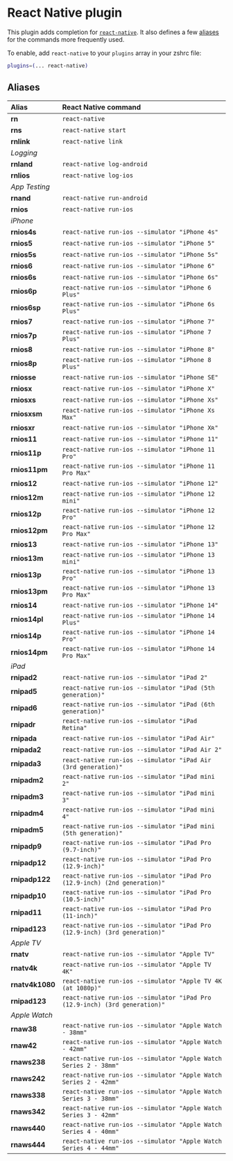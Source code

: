 # React Native plugin

This plugin adds completion for
[`react-native`](https://facebook.github.io/react-native/). It also defines a
few [aliases](#aliases) for the commands more frequently used.

To enable, add `react-native` to your `plugins` array in your zshrc file:

```zsh
plugins=(... react-native)
```

## Aliases

| Alias           | React Native command                                                       |
| :-------------- | :------------------------------------------------------------------------- |
| **rn**          | `react-native`                                                             |
| **rns**         | `react-native start`                                                       |
| **rnlink**      | `react-native link`                                                        |
| _Logging_       |                                                                            |
| **rnland**      | `react-native log-android`                                                 |
| **rnlios**      | `react-native log-ios`                                                     |
| _App Testing_   |                                                                            |
| **rnand**       | `react-native run-android`                                                 |
| **rnios**       | `react-native run-ios`                                                     |
| _iPhone_        |                                                                            |
| **rnios4s**     | `react-native run-ios --simulator "iPhone 4s"`                             |
| **rnios5**      | `react-native run-ios --simulator "iPhone 5"`                              |
| **rnios5s**     | `react-native run-ios --simulator "iPhone 5s"`                             |
| **rnios6**      | `react-native run-ios --simulator "iPhone 6"`                              |
| **rnios6s**     | `react-native run-ios --simulator "iPhone 6s"`                             |
| **rnios6p**     | `react-native run-ios --simulator "iPhone 6 Plus"`                         |
| **rnios6sp**    | `react-native run-ios --simulator "iPhone 6s Plus"`                        |
| **rnios7**      | `react-native run-ios --simulator "iPhone 7"`                              |
| **rnios7p**     | `react-native run-ios --simulator "iPhone 7 Plus"`                         |
| **rnios8**      | `react-native run-ios --simulator "iPhone 8"`                              |
| **rnios8p**     | `react-native run-ios --simulator "iPhone 8 Plus"`                         |
| **rniosse**     | `react-native run-ios --simulator "iPhone SE"`                             |
| **rniosx**      | `react-native run-ios --simulator "iPhone X"`                              |
| **rniosxs**     | `react-native run-ios --simulator "iPhone Xs"`                             |
| **rniosxsm**    | `react-native run-ios --simulator "iPhone Xs Max"`                         |
| **rniosxr**     | `react-native run-ios --simulator "iPhone Xʀ"`                             |
| **rnios11**     | `react-native run-ios --simulator "iPhone 11"`                             |
| **rnios11p**    | `react-native run-ios --simulator "iPhone 11 Pro"`                         |
| **rnios11pm**   | `react-native run-ios --simulator "iPhone 11 Pro Max"`                     |
| **rnios12**     | `react-native run-ios --simulator "iPhone 12"`                             |
| **rnios12m**    | `react-native run-ios --simulator "iPhone 12 mini"`                        |
| **rnios12p**    | `react-native run-ios --simulator "iPhone 12 Pro"`                         |
| **rnios12pm**   | `react-native run-ios --simulator "iPhone 12 Pro Max"`                     |
| **rnios13**     | `react-native run-ios --simulator "iPhone 13"`                             |
| **rnios13m**    | `react-native run-ios --simulator "iPhone 13 mini"`                        |
| **rnios13p**    | `react-native run-ios --simulator "iPhone 13 Pro"`                         |
| **rnios13pm**   | `react-native run-ios --simulator "iPhone 13 Pro Max"`                     |
| **rnios14**     | `react-native run-ios --simulator "iPhone 14"`                             |
| **rnios14pl**   | `react-native run-ios --simulator "iPhone 14 Plus"`                        |
| **rnios14p**    | `react-native run-ios --simulator "iPhone 14 Pro"`                         |
| **rnios14pm**   | `react-native run-ios --simulator "iPhone 14 Pro Max"`                     |
| _iPad_          |                                                                            |
| **rnipad2**     | `react-native run-ios --simulator "iPad 2"`                                |
| **rnipad5**     | `react-native run-ios --simulator "iPad (5th generation)"`                 |
| **rnipad6**     | `react-native run-ios --simulator "iPad (6th generation)"`                 |
| **rnipadr**     | `react-native run-ios --simulator "iPad Retina"`                           |
| **rnipada**     | `react-native run-ios --simulator "iPad Air"`                              |
| **rnipada2**    | `react-native run-ios --simulator "iPad Air 2"`                            |
| **rnipada3**    | `react-native run-ios --simulator "iPad Air (3rd generation)"`             |
| **rnipadm2**    | `react-native run-ios --simulator "iPad mini 2"`                           |
| **rnipadm3**    | `react-native run-ios --simulator "iPad mini 3"`                           |
| **rnipadm4**    | `react-native run-ios --simulator "iPad mini 4"`                           |
| **rnipadm5**    | `react-native run-ios --simulator "iPad mini (5th generation)"`            |
| **rnipadp9**    | `react-native run-ios --simulator "iPad Pro (9.7-inch)"`                   |
| **rnipadp12**   | `react-native run-ios --simulator "iPad Pro (12.9-inch)"`                  |
| **rnipadp122**  | `react-native run-ios --simulator "iPad Pro (12.9-inch) (2nd generation)"` |
| **rnipadp10**   | `react-native run-ios --simulator "iPad Pro (10.5-inch)"`                  |
| **rnipad11**    | `react-native run-ios --simulator "iPad Pro (11-inch)"`                    |
| **rnipad123**   | `react-native run-ios --simulator "iPad Pro (12.9-inch) (3rd generation)"` |
| _Apple TV_      |                                                                            |
| **rnatv**       | `react-native run-ios --simulator "Apple TV"`                              |
| **rnatv4k**     | `react-native run-ios --simulator "Apple TV 4K"`                           |
| **rnatv4k1080** | `react-native run-ios --simulator "Apple TV 4K (at 1080p)"`                |
| **rnipad123**   | `react-native run-ios --simulator "iPad Pro (12.9-inch) (3rd generation)"` |
| _Apple Watch_   |                                                                            |
| **rnaw38**      | `react-native run-ios --simulator "Apple Watch - 38mm"`                    |
| **rnaw42**      | `react-native run-ios --simulator "Apple Watch - 42mm"`                    |
| **rnaws238**    | `react-native run-ios --simulator "Apple Watch Series 2 - 38mm"`           |
| **rnaws242**    | `react-native run-ios --simulator "Apple Watch Series 2 - 42mm"`           |
| **rnaws338**    | `react-native run-ios --simulator "Apple Watch Series 3 - 38mm"`           |
| **rnaws342**    | `react-native run-ios --simulator "Apple Watch Series 3 - 42mm"`           |
| **rnaws440**    | `react-native run-ios --simulator "Apple Watch Series 4 - 40mm"`           |
| **rnaws444**    | `react-native run-ios --simulator "Apple Watch Series 4 - 44mm"`           |
